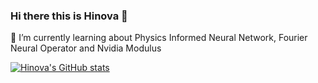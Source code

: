 ### Hi there this is Hinova 👋
🌱 I’m currently learning about Physics Informed Neural Network, Fourier Neural Operator and Nvidia Modulus

[![Hinova's GitHub stats](https://github-readme-stats.vercel.app/api?username=hinofafa)](https://github.com/anuraghazra/github-readme-stats)


<!--
**hinofafa/hinofafa** is a ✨ _special_ ✨ repository because its `README.md` (this file) appears on your GitHub profile.

Here are some ideas to get you started:

- 🔭 I’m currently working on ...
- 🌱 I’m currently learning ...
- 👯 I’m looking to collaborate on ...
- 🤔 I’m looking for help with ...
- 💬 Ask me about ...
- 📫 How to reach me: ...
- 😄 Pronouns: ...
- ⚡ Fun fact: ...
-->
